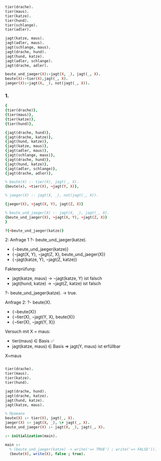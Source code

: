 ```prolog
tier(drache).
tier(maus).
tier(katze).
tier(hund).
tier(schlange).
tier(adler).

jagt(katze, maus).
jagt(adler, maus).
jagt(schlange, maus).
jagt(drache, hund).
jagt(hund, katze).
jagt(adler, schlange).
jagt(drache, adler).

beute_und_jaeger(X):-jagt(X, _), jagt(_, X).
beute(X):-tier(X),jagt(_, X).
jaeger(X):-jagt(X, _), not(jagt(_, X)). 
```

### 1.
```prolog
{
{tier(drache)},
{tier(maus)},
{tier(katze)},
{tier(hund)},

{jagt(drache, hund)},
{jagt(drache, katze)},
{jagt(hund, katze)},
{jagt(katze, maus)},
{jagt(adler, maus)},
{jagt(schlange, maus)},
{jagt(drache, hund)},
{jagt(hund, katze)},
{jagt(adler, schlange)},
{jagt(drache, adler)},

% beute(X) :- tier(X), jagt(_, X).
{beute(x), ¬tier(X), ¬jagt(Y, X)},

% jaeger(X) :- jagt(X, _), not(jagt(_, X)).

{jaeger(X), ¬jagt(X, Y), jagt(Z, X)}

% beute_und_jaeger(X) :- jagt(X, _), jagt(_, X).
{beute_und_jaeger(X), ¬jagt(X, Y), ¬jagt(Z, X)}
}

?{¬beute_und_jaeger(katze)}

```
2: Anfrage 1
?- beute_und_jaeger(katze).
- {¬beute_und_jaeger(katze)}
- {¬jagt(X, Y), ¬jagt(Z, X), beute_und_jaeger(X)}
- {¬jagt(katze, Y), ¬jagt(Z, katze)}   

Faktenprüfung:
- jagt(katze, maus) -> ¬jagt(katze, Y) ist falsch
- jagt(hund, katze) -> ¬jagt(Z, katze) ist falsch

?- beute_und_jaeger(katze). -> true.

Anfrage 2: 
?- beute(X).
- {¬beute(X)}
- {¬tier(X), ¬jagt(Y, X), beute(X)}
- {¬tier(X), ¬jagt(Y, X)}

Versuch mit X = maus:
- tier(maus) ∈ Basis ✅
- jagt(katze, maus) ∈ Basis ⇒ jagt(Y, maus) ist erfüllbar

X=maus


```prolog

tier(drache).
tier(maus).
tier(katze).
tier(hund).

jagt(drache, hund).
jagt(drache, katze).
jagt(hund, katze).
jagt(katze, maus).

% Правила
beute(X) :- tier(X), jagt(_, X).
jaeger(X) :- jagt(X, _), \+ jagt(_, X).
beute_und_jaeger(X) :- jagt(X, _), jagt(_, X).

:- initialization(main).

main :-
  % (beute_und_jaeger(katze) -> write('=> TRUE') ; write('=> FALSE')).
  (beute(X), write(X), false ; true).
```